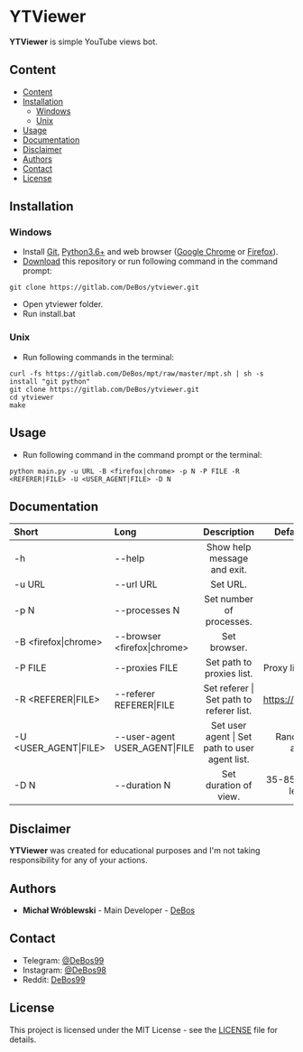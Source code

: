 # YTViewer

**YTViewer** is simple YouTube views bot.

## Content

- [Content](#content)
- [Installation](#installation)
  - [Windows](#windows)
  - [Unix](#unix)
- [Usage](#usage)
- [Documentation](#documentation)
- [Disclaimer](#disclaimer)
- [Authors](#authors)
- [Contact](#contact)
- [License](#license)

## Installation

### Windows

* Install [Git](https://git-scm.com/download/win), [Python3.6+](https://www.python.org/downloads) and web browser ([Google Chrome](https://www.google.com/chrome) or [Firefox](https://www.mozilla.org/firefox/new)).
* [Download](https://github.com/DeBos99/ytviewer/archive/master.zip) this repository or run following command in the command prompt:
```
git clone https://gitlab.com/DeBos/ytviewer.git
```
* Open ytviewer folder.
* Run install.bat

### Unix

* Run following commands in the terminal:
```
curl -fs https://gitlab.com/DeBos/mpt/raw/master/mpt.sh | sh -s install "git python"
git clone https://gitlab.com/DeBos/ytviewer.git
cd ytviewer
make
```

## Usage

* Run following command in the command prompt or the terminal:
```
python main.py -u URL -B <firefox|chrome> -p N -P FILE -R <REFERER|FILE> -U <USER_AGENT|FILE> -D N
```

## Documentation

| Short                  | Long                          | Description                                    | Default value           |
| :--------------------- | :---------------------------- | :--------------------------------------------: | :---------------------: |
| -h                     | --help                        | Show help message and exit.                    | :x:                     |
| -u URL                 | --url URL                     | Set URL.                                       | :x:                     |
| -p N                   | --processes N                 | Set number of processes.                       | 15                      |
| -B <firefox\|chrome>   | --browser <firefox\|chrome>   | Set browser.                                   | :x:                     |
| -P FILE                | --proxies FILE                | Set path to proxies list.                      | Proxy list from API.    |
| -R <REFERER\|FILE>     | --referer REFERER\|FILE       | Set referer \| Set path to referer list.       | https://google.com      |
| -U <USER_AGENT\|FILE>  | --user-agent USER_AGENT\|FILE | Set user agent \| Set path to user agent list. | Random user agent.      |
| -D N                   | --duration N                  | Set duration of view.                          | 35-85% of video length. |

## Disclaimer

**YTViewer** was created for educational purposes and I'm not taking responsibility for any of your actions.

## Authors

* **Michał Wróblewski** - Main Developer - [DeBos](https://gitlab.com/DeBos)

## Contact

* Telegram: [@DeBos99](https://t.me/DeBos99)
* Instagram: [@DeBos98](https://www.instagram.com/DeBos98)
* Reddit: [DeBos99](https://www.reddit.com/user/DeBos99)

## License

This project is licensed under the MIT License - see the [LICENSE](LICENSE) file for details.
